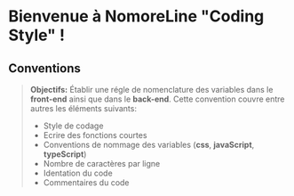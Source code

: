 Bienvenue à NomoreLine **"Coding Style"** !
=======================

Conventions
-------------

>**Objectifs:**
>  Établir une régle de nomenclature des variables dans le **front-end** ainsi que dans le **back-end**. Cette convention couvre entre autres les éléments suivants:
> - Style de codage
> - Ecrire des fonctions courtes
> - Conventions de nommage des variables (**css**, **javaScript**, **typeScript**)
> - Nombre de caractères par ligne
> - Identation du code
> - Commentaires du code


